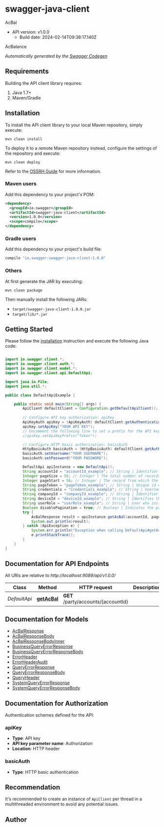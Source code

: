 # swagger-java-client

AcBal
- API version: v1.0.0
  - Build date: 2024-02-14T09:38:17.140Z

AcBalance


*Automatically generated by the [Swagger Codegen](https://github.com/swagger-api/swagger-codegen)*


## Requirements

Building the API client library requires:
1. Java 1.7+
2. Maven/Gradle

## Installation

To install the API client library to your local Maven repository, simply execute:

```shell
mvn clean install
```

To deploy it to a remote Maven repository instead, configure the settings of the repository and execute:

```shell
mvn clean deploy
```

Refer to the [OSSRH Guide](http://central.sonatype.org/pages/ossrh-guide.html) for more information.

### Maven users

Add this dependency to your project's POM:

```xml
<dependency>
  <groupId>io.swagger</groupId>
  <artifactId>swagger-java-client</artifactId>
  <version>1.0.0</version>
  <scope>compile</scope>
</dependency>
```

### Gradle users

Add this dependency to your project's build file:

```groovy
compile "io.swagger:swagger-java-client:1.0.0"
```

### Others

At first generate the JAR by executing:

```shell
mvn clean package
```

Then manually install the following JARs:

* `target/swagger-java-client-1.0.0.jar`
* `target/lib/*.jar`

## Getting Started

Please follow the [installation](#installation) instruction and execute the following Java code:

```java

import io.swagger.client.*;
import io.swagger.client.auth.*;
import io.swagger.client.model.*;
import io.swagger.client.api.DefaultApi;

import java.io.File;
import java.util.*;

public class DefaultApiExample {

    public static void main(String[] args) {
        ApiClient defaultClient = Configuration.getDefaultApiClient();
        
        // Configure API key authorization: apiKey
        ApiKeyAuth apiKey = (ApiKeyAuth) defaultClient.getAuthentication("apiKey");
        apiKey.setApiKey("YOUR API KEY");
        // Uncomment the following line to set a prefix for the API key, e.g. "Token" (defaults to null)
        //apiKey.setApiKeyPrefix("Token");

        // Configure HTTP basic authorization: basicAuth
        HttpBasicAuth basicAuth = (HttpBasicAuth) defaultClient.getAuthentication("basicAuth");
        basicAuth.setUsername("YOUR USERNAME");
        basicAuth.setPassword("YOUR PASSWORD");

        DefaultApi apiInstance = new DefaultApi();
        String accountId = "accountId_example"; // String | Identifier of the account. Often referred to as the account number, yet for consistency this is always referred to as accountId. Accepts both IBAN & BBAN
        Integer pageSize = 56; // Integer | The total number of records per page
        Integer pageStart = 56; // Integer | The record from which the response should be displayed
        String pageToken = "pageToken_example"; // String | Unique id expected to get as part of response from Transact on every enquiry request.
        String credentials = "credentials_example"; // String | Username and password to authenticate the API against core-banking.
        String companyId = "companyId_example"; // String | Identifier of the lead company of the underlying Entity/Company/Branch for the respective contract for customer data protection purposes. Example US0010001.
        String deviceId = "deviceId_example"; // String | Identifies the device type
        String userRole = "userRole_example"; // String | User who initiated the transaction
        Boolean disablePagination = true; // Boolean | Indicates the pagination header attributes availability. If set to 'true', it fetches all the data
        try {
            AcBalResponse result = apiInstance.getAcBal(accountId, pageSize, pageStart, pageToken, credentials, companyId, deviceId, userRole, disablePagination);
            System.out.println(result);
        } catch (ApiException e) {
            System.err.println("Exception when calling DefaultApi#getAcBal");
            e.printStackTrace();
        }
    }
}

```

## Documentation for API Endpoints

All URIs are relative to *http://localhost:9089/api/v1.0.0/*

Class | Method | HTTP request | Description
------------ | ------------- | ------------- | -------------
*DefaultApi* | [**getAcBal**](docs/DefaultApi.md#getAcBal) | **GET** /party/accounts/{accountId} | 


## Documentation for Models

 - [AcBalResponse](docs/AcBalResponse.md)
 - [AcBalResponseBody](docs/AcBalResponseBody.md)
 - [AcBalResponseBodyInner](docs/AcBalResponseBodyInner.md)
 - [BusinessQueryErrorResponse](docs/BusinessQueryErrorResponse.md)
 - [BusinessQueryErrorResponseBody](docs/BusinessQueryErrorResponseBody.md)
 - [ErrorHeader](docs/ErrorHeader.md)
 - [ErrorHeaderAudit](docs/ErrorHeaderAudit.md)
 - [QueryErrorResponse](docs/QueryErrorResponse.md)
 - [QueryErrorResponseBody](docs/QueryErrorResponseBody.md)
 - [QueryHeader](docs/QueryHeader.md)
 - [SystemQueryErrorResponse](docs/SystemQueryErrorResponse.md)
 - [SystemQueryErrorResponseBody](docs/SystemQueryErrorResponseBody.md)


## Documentation for Authorization

Authentication schemes defined for the API:
### apiKey

- **Type**: API key
- **API key parameter name**: Authorization
- **Location**: HTTP header

### basicAuth

- **Type**: HTTP basic authentication


## Recommendation

It's recommended to create an instance of `ApiClient` per thread in a multithreaded environment to avoid any potential issues.

## Author




